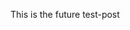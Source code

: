 ﻿---
Title: Future Post Title
Tags:
- Test Tag 1
- Test Tag 2
- Test Tag 3
Author:
  ImageUrl: https://test.com/author/image.png
  Name: Test Author Name
  Url: https://test.com/author
PublishedAt: 3000-01-01T07:08:09
---

This is the future test-post